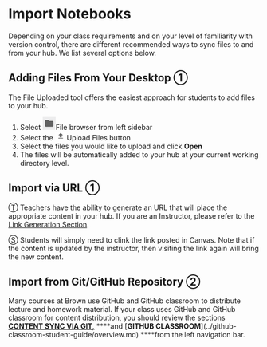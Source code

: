 # Import Notebooks

Depending on your class requirements and on your level of familiarity with version control, there are different recommended ways to sync files to and from your hub. We list several options below.

## Adding Files From Your Desktop ①

The File Uploaded tool offers the easiest approach for students to add files to your hub.

1. Select ![](../.gitbook/assets/screenshot-from-2018-09-19-09-14-01.png)File browser from left sidebar
2. Select the ![](../.gitbook/assets/image%20%2812%29.png)Upload Files button 
3. Select the files you would like to upload and click **Open**
4. The files will be automatically added to your hub at your current working directory level.

## Import via URL ①

Ⓣ Teachers have the ability to generate an URL that will place the appropriate content in your hub. If you are an Instructor, please refer to the [Link Generation Section](https://github.com/brown-ccv/jupyterhub-user-manual/tree/20137a65ca239a03588945cb5fba05b62d1c5f98/content-sync-via-link/nbgitpuller.md).

Ⓢ Students will simply need to clink the link posted in Canvas. Note that if the content is updated by the instructor, then visiting the link again will bring the new content.

## Import from Git/GitHub Repository ②

Many courses at Brown use GitHub and GitHub classroom to distribute lecture and homework material. If your class uses GitHub and GitHub classroom for content distribution, you should review the sections [**CONTENT SYNC VIA GIT,**](https://github.com/brown-ccv/jupyterhub-user-manual/tree/20137a65ca239a03588945cb5fba05b62d1c5f98/git-basics/overview.md) **\*\*and \[**GITHUB CLASSROOM**\]\(../github-classroom-student-guide/overview.md\) \*\***from the left navigation bar.

